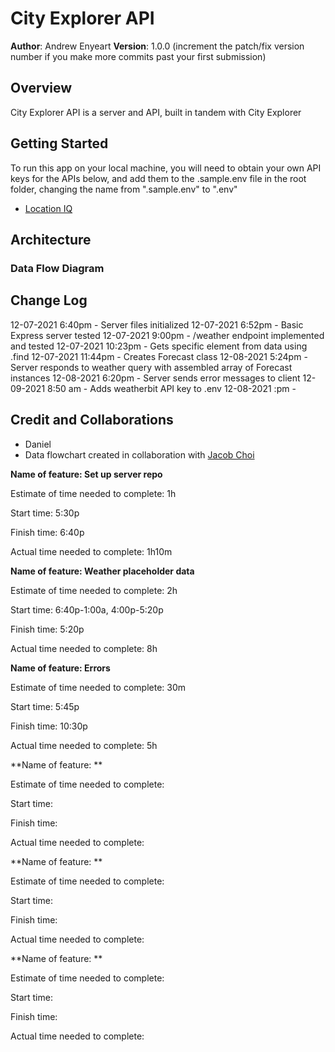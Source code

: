 # City Explorer API

**Author**: Andrew Enyeart
**Version**: 1.0.0 (increment the patch/fix version number if you make more commits past your first submission)

## Overview
City Explorer API is a server and API, built in tandem with City Explorer

## Getting Started
To run this app on your local machine, you will need to obtain your own API keys for the APIs below, and add them to the .sample.env file in the root folder, changing the name from ".sample.env" to ".env"
- [Location IQ](https://locationiq.com/register)


## Architecture
### Data Flow Diagram
<!-- ![Data Flow Diagram](./public/img/data-flow.jpg?raw=true "Data Flow Diagram") -->

## Change Log
<!-- Use this area to document the iterative changes made to your application as each feature is successfully implemented. Use time stamps. Here's an example:

01-01-2001 4:59pm - Application now has a fully-functional express server, with a GET route for the location resource. -->
12-07-2021 6:40pm - Server files initialized
12-07-2021 6:52pm - Basic Express server tested
12-07-2021 9:00pm - /weather endpoint implemented and tested
12-07-2021 10:23pm - Gets specific element from data using .find
12-07-2021 11:44pm - Creates Forecast class
12-08-2021 5:24pm - Server responds to weather query with assembled array of Forecast instances
12-08-2021 6:20pm - Server sends error messages to client
12-09-2021 8:50 am - Adds weatherbit API key to .env
12-08-2021 :pm - 


## Credit and Collaborations
- Daniel 
- Data flowchart created in collaboration with [Jacob Choi](https://github.com/Choij12)

**Name of feature: Set up server repo**

Estimate of time needed to complete: 1h

Start time: 5:30p

Finish time: 6:40p

Actual time needed to complete: 1h10m

**Name of feature: Weather placeholder data**

Estimate of time needed to complete: 2h

Start time: 6:40p-1:00a, 4:00p-5:20p

Finish time: 5:20p

Actual time needed to complete: 8h

**Name of feature: Errors**

Estimate of time needed to complete: 30m 

Start time: 5:45p

Finish time: 10:30p

Actual time needed to complete: 5h

**Name of feature: **

Estimate of time needed to complete: 

Start time: 

Finish time: 

Actual time needed to complete: 

**Name of feature: **

Estimate of time needed to complete: 

Start time: 

Finish time: 

Actual time needed to complete: 

**Name of feature: **

Estimate of time needed to complete: 

Start time: 

Finish time: 

Actual time needed to complete: 